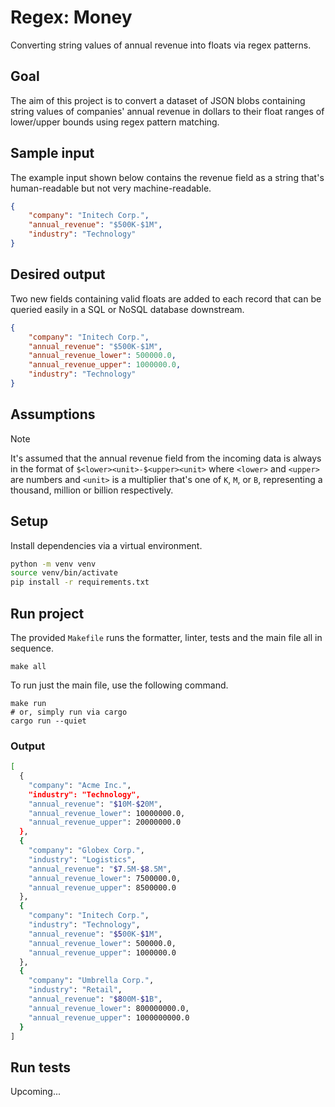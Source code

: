 # Regex: Money

Converting string values of annual revenue into floats via regex patterns.

## Goal

The aim of this project is to convert a dataset of JSON blobs containing string values of companies' annual revenue in dollars to their float ranges of lower/upper bounds using regex pattern matching.

## Sample input

The example input shown below contains the revenue field as a string that's human-readable but not very machine-readable.

```json
{
    "company": "Initech Corp.",
    "annual_revenue": "$500K-$1M",
    "industry": "Technology"
}
```

## Desired output

Two new fields containing valid floats are added to each record that can be queried easily in a SQL or NoSQL database downstream.

```json
{
    "company": "Initech Corp.",
    "annual_revenue": "$500K-$1M",
    "annual_revenue_lower": 500000.0,
    "annual_revenue_upper": 1000000.0,
    "industry": "Technology"
}
```

## Assumptions

> [!NOTE]
> It's assumed that the annual revenue field from the incoming data is always in the format of `$<lower><unit>-$<upper><unit>` where `<lower>` and `<upper>` are numbers and `<unit>` is a multiplier that's one of `K`, `M`, or `B`, representing a thousand, million or billion respectively.

## Setup

Install dependencies via a virtual environment.

```bash
python -m venv venv
source venv/bin/activate
pip install -r requirements.txt
```

## Run project

The provided `Makefile` runs the formatter, linter, tests and the main file all in sequence.

```
make all
```

To run just the main file, use the following command.

```
make run
# or, simply run via cargo
cargo run --quiet
```

### Output

```sh
[
  {
    "company": "Acme Inc.",
    "industry": "Technology",
    "annual_revenue": "$10M-$20M",
    "annual_revenue_lower": 10000000.0,
    "annual_revenue_upper": 20000000.0
  },
  {
    "company": "Globex Corp.",
    "industry": "Logistics",
    "annual_revenue": "$7.5M-$8.5M",
    "annual_revenue_lower": 7500000.0,
    "annual_revenue_upper": 8500000.0
  },
  {
    "company": "Initech Corp.",
    "industry": "Technology",
    "annual_revenue": "$500K-$1M",
    "annual_revenue_lower": 500000.0,
    "annual_revenue_upper": 1000000.0
  },
  {
    "company": "Umbrella Corp.",
    "industry": "Retail",
    "annual_revenue": "$800M-$1B",
    "annual_revenue_lower": 800000000.0,
    "annual_revenue_upper": 1000000000.0
  }
]
```

## Run tests

Upcoming...